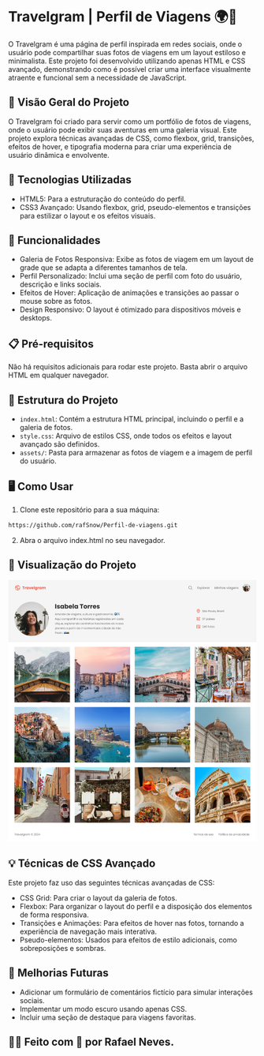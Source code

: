 # Travelgram | Perfil de Viagens 🌍📸

O Travelgram é uma página de perfil inspirada em redes sociais, onde o usuário pode compartilhar suas fotos de viagens em um layout estiloso e minimalista. Este projeto foi desenvolvido utilizando apenas HTML e CSS avançado, demonstrando como é possível criar uma interface visualmente atraente e funcional sem a necessidade de JavaScript.

## 🌅 Visão Geral do Projeto

O Travelgram foi criado para servir como um portfólio de fotos de viagens, onde o usuário pode exibir suas aventuras em uma galeria visual. Este projeto explora técnicas avançadas de CSS, como flexbox, grid, transições, efeitos de hover, e tipografia moderna para criar uma experiência de usuário dinâmica e envolvente.

## 🎨 Tecnologias Utilizadas

- HTML5: Para a estruturação do conteúdo do perfil.
- CSS3 Avançado: Usando flexbox, grid, pseudo-elementos e transições para estilizar o layout e os efeitos visuais.

## 🚀 Funcionalidades

- Galeria de Fotos Responsiva: Exibe as fotos de viagem em um layout de grade que se adapta a diferentes tamanhos de tela.
- Perfil Personalizado: Inclui uma seção de perfil com foto do usuário, descrição e links sociais.
- Efeitos de Hover: Aplicação de animações e transições ao passar o mouse sobre as fotos.
- Design Responsivo: O layout é otimizado para dispositivos móveis e desktops.

## 📋 Pré-requisitos

Não há requisitos adicionais para rodar este projeto. Basta abrir o arquivo HTML em qualquer navegador.

## 📄 Estrutura do Projeto

- `index.html`: Contém a estrutura HTML principal, incluindo o perfil e a galeria de fotos.
- `style.css`: Arquivo de estilos CSS, onde todos os efeitos e layout avançado são definidos.
- `assets/`: Pasta para armazenar as fotos de viagem e a imagem de perfil do usuário.

## 🖥️ Como Usar

1. Clone este repositório para a sua máquina:

```bash
https://github.com/rafSnow/Perfil-de-viagens.git
```

2. Abra o arquivo index.html no seu navegador.

## 📸 Visualização do Projeto

![Imagem do Projeto](assets/sistema.png)

## 💡 Técnicas de CSS Avançado

Este projeto faz uso das seguintes técnicas avançadas de CSS:

- CSS Grid: Para criar o layout da galeria de fotos.
- Flexbox: Para organizar o layout do perfil e a disposição dos elementos de forma responsiva.
- Transições e Animações: Para efeitos de hover nas fotos, tornando a experiência de navegação mais interativa.
- Pseudo-elementos: Usados para efeitos de estilo adicionais, como sobreposições e sombras.

## 📝 Melhorias Futuras

- Adicionar um formulário de comentários fictício para simular interações sociais.
- Implementar um modo escuro usando apenas CSS.
- Incluir uma seção de destaque para viagens favoritas.

## 🧑‍🍳 Feito com 💖 por Rafael Neves.
